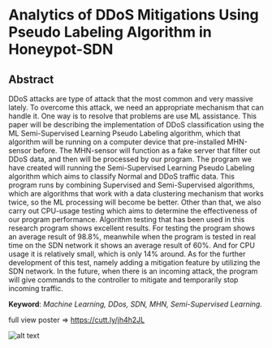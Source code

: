 # Analytics of DDoS Mitigations Using Pseudo Labeling Algorithm in Honeypot-SDN

## Abstract

DDoS attacks are type of attack that the most common and very massive lately. To overcome this attack, we need an appropriate mechanism that can handle it. One way is to resolve that problems are use ML assistance. This paper will be describing the implementation of DDoS classification using the ML Semi-Supervised Learning Pseudo Labeling algorithm, which that algorithm will be running on a computer device that pre-installed MHN-sensor before. The MHN-sensor will function as a fake server that filter out DDoS data, and then will be processed by our program. The program we have created will running the Semi-Supervised Learning Pseudo Labeling algorithm which aims to classify Normal and DDoS traffic data. This program runs by combining Supervised and Semi-Supervised algorithms, which are algorithms that work with a data clustering mechanism that works twice, so the ML processing will become be better. Other than that, we also carry out CPU-usage testing which aims to determine the effectiveness of our program performance. Algorithm testing that has been used in this research program shows excellent results. For testing the program shows an average result of 98.8%, meanwhile when the program is tested in real time on the SDN network it shows an average result of 60%. And for CPU usage it is relatively small, which is only 14% around. As for the further development of this test, namely adding a mitigation feature by utilizing the SDN network. In the future, when there is an incoming attack, the program will give commands to the controller to mitigate and temporarily stop incoming traffic. 

**Keyword**: *Machine Learning, DDos, SDN, MHN, Semi-Supervised Learning.*

full view poster => https://cutt.ly/jh4h2JL

![alt text](https://lh3.googleusercontent.com/dadAAdnSYqUWbVeP0E87J0IhUQtQH4daW4xzftcQxU4q2CxqrZiNRXfs-4JSwTA3abHCxcj2jbUwGm6eda-waoHG0z6RU2MuuwVgC22qMaMXORi9dKqpnA4_fU5XRht0PMhoaFpva5A4Q3WAdZ2dGx5ZfE-xSOb1y7kt1xUWipmcHawP_UWAzcBMClPEzsaRGoFTb6E8XQYT89q4pLpBQuUgTtEJd7Ij3vU0ZYWJFJmgJEKol8SYS_t28nOFynocIrxBVASnxJMzkrPcjx5lsZ0EqjYVoyzGTohG2uVYfl37RqWQQ2KQ2hSBZJfqbUhkJtk7XKAX9rafyY5AjbXRJzdOXlZGMSf2cZWr99ALNyf357Kq_xHl5N1DKho5I_CMJU6beR9Y12zg-jHZDVz4mo4bHkKaHJuS1KylkmDMnoz2f1tf7xp8PxOV514ttHqPsGmiFfOUVzKknIKowSdTXokBRtQKEPA5UovVc7ISBWw3Z_k5aslhuqI4j1A5Kx-yDrOwFrtpX78g0iL50_luGNGXgsn-mV5Fj7Tf_JGArgjz9qzLci6FU3P2nxEHM3mEupUDLhNBCKr23F1PXLTn8_Lcagq3iRX2QN1gjPMbneeaaItrriTlFrQwNAe8lUc_zOnNh0wcZPCCSzfDJrjRkd4YT85qtGYdlq_zR_M9WXEl6O1S6-aQF9QxGABHbQ=w490-h695-no?authuser=0)
